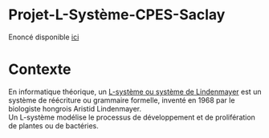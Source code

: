 # Projet-L-Système-CPES-Saclay

Enoncé disponible [ici](https://drive.google.com/file/d/1Pmh9fV6s17C6koqlu9PLzzA3OfrpQcP_/view?usp=sharing)

# Contexte 

En informatique théorique, un [L-système ou système de Lindenmayer]([url](https://fr.wikipedia.org/wiki/L-Syst%C3%A8me)) est un système de réécriture ou grammaire formelle, inventé en 1968 par le biologiste hongrois Aristid Lindenmayer.\
Un L-système modélise le processus de développement et de prolifération de plantes ou de bactéries.
